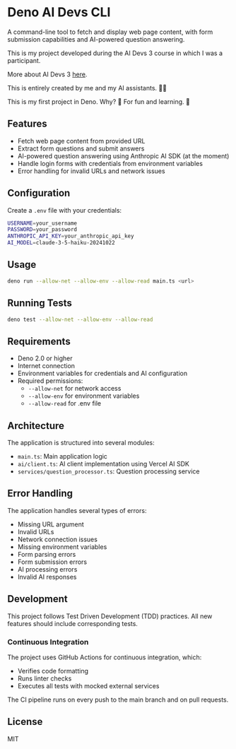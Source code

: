 # Deno AI Devs CLI

A command-line tool to fetch and display web page content, with form submission capabilities and AI-powered question answering.

This is my project developed during the AI Devs 3 course in which I was a participant.

More about AI Devs 3 [here](https://www.aidevs.pl/).

This is entirely created by me and my AI assistants. 🤖🚀

This is my first project in Deno. Why? 🤔 For fun and learning. 🧠

## Features

- Fetch web page content from provided URL
- Extract form questions and submit answers
- AI-powered question answering using Anthropic AI SDK (at the moment)
- Handle login forms with credentials from environment variables
- Error handling for invalid URLs and network issues

## Configuration

Create a `.env` file with your credentials:

```bash
USERNAME=your_username
PASSWORD=your_password
ANTHROPIC_API_KEY=your_anthropic_api_key
AI_MODEL=claude-3-5-haiku-20241022
```

## Usage

```bash
deno run --allow-net --allow-env --allow-read main.ts <url>
```

## Running Tests

```bash
deno test --allow-net --allow-env --allow-read
```

## Requirements

- Deno 2.0 or higher
- Internet connection
- Environment variables for credentials and AI configuration
- Required permissions:
  - `--allow-net` for network access
  - `--allow-env` for environment variables
  - `--allow-read` for .env file

## Architecture

The application is structured into several modules:

- `main.ts`: Main application logic
- `ai/client.ts`: AI client implementation using Vercel AI SDK
- `services/question_processor.ts`: Question processing service

## Error Handling

The application handles several types of errors:

- Missing URL argument
- Invalid URLs
- Network connection issues
- Missing environment variables
- Form parsing errors
- Form submission errors
- AI processing errors
- Invalid AI responses

## Development

This project follows Test Driven Development (TDD) practices. All new features should include corresponding tests.

### Continuous Integration

The project uses GitHub Actions for continuous integration, which:

- Verifies code formatting
- Runs linter checks
- Executes all tests with mocked external services

The CI pipeline runs on every push to the main branch and on pull requests.

## License

MIT
